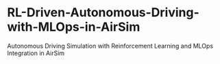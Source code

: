 # RL-Driven-Autonomous-Driving-with-MLOps-in-AirSim
Autonomous Driving Simulation with Reinforcement Learning and MLOps Integration in AirSim

# 